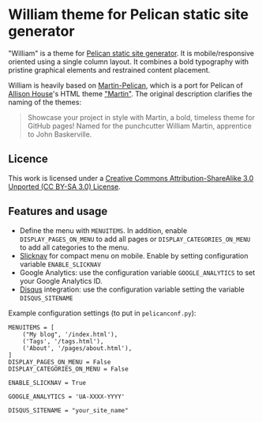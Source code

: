 # William theme for Pelican static site generator


"William" is a theme for [Pelican static site generator](http://getpelican.com/). It is mobile/responsive oriented using a single column layout. It combines a bold typography with pristine graphical elements and restrained content placement. 

William is heavily based on [Martin-Pelican](https://github.com/cpaulik/martin-pelican), which is a port for Pelican of [Allison House](http://allison.house/)'s HTML theme ["Martin"](https://github.com/house/martin). The original description clarifies the naming of the themes:

> Showcase your project in style with Martin, a bold, timeless theme for GitHub pages! Named for the punchcutter William Martin, apprentice to John Baskerville.

## Licence

This work is licensed under a [Creative Commons Attribution-ShareAlike 3.0 Unported (CC BY-SA 3.0) License](http://creativecommons.org/licenses/by-sa/3.0/).


## Features and usage


- Define the menu with `MENUITEMS`. In addition, enable  `DISPLAY_PAGES_ON_MENU` to add all pages or `DISPLAY_CATEGORIES_ON_MENU` to add all categories to the menu.
- [Slicknav](http://slicknav.com/) for compact menu on mobile. Enable by setting configuration variable `ENABLE_SLICKNAV`
- Google Analytics: use the configuration variable `GOOGLE_ANALYTICS` to set your Google Analytics ID.
- [Disqus](http://www.disqus.com) integration: use the configuration variable setting the variable `DISQUS_SITENAME`


Example configuration settings (to put in `pelicanconf.py`):

```
MENUITEMS = [
    ("My blog", '/index.html'),
    ('Tags', '/tags.html'),
    ('About', '/pages/about.html'),
]
DISPLAY_PAGES_ON_MENU = False
DISPLAY_CATEGORIES_ON_MENU = False

ENABLE_SLICKNAV = True

GOOGLE_ANALYTICS = 'UA-XXXX-YYYY' 

DISQUS_SITENAME = "your_site_name"
```


